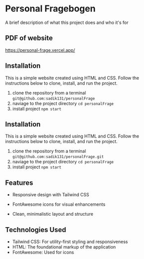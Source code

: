 
# Personal Fragebogen

A brief description of what this project does and who it's for


## PDF of website

https://personal-frage.vercel.app/

## Installation

This is a simple website created using HTML and CSS. Follow the instructions below to clone, install, and run the project.

 1. clone the repository from a terminal `git@github.com:sadik131/personalFrage`
 2. naviage to the project directory  `cd personalFrage`
 3. install project `npm start`
## Installation

This is a simple website created using HTML and CSS. Follow the instructions below to clone, install, and run the project.

 1. clone the repository from a terminal `git@github.com:sadik131/personalFrage.git`
 2. naviage to the project directory  `cd personalFrage`
 3. install project `npm start`

## Features

* Responsive design with Tailwind CSS

* FontAwesome icons for visual enhancements

* Clean, minimalistic layout and structure

## Technologies Used

* Tailwind CSS: For utility-first styling and responsiveness
* HTML: The foundational markup of the application
* FontAwesome: Used for icons
    
